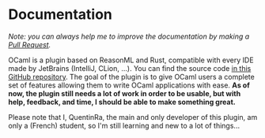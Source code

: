 # Documentation

<i>

Note: you can always help me to improve the documentation by making a [Pull Request](https://github.com/QuentinRa/intellij-ocaml/docs).

</i>

OCaml is a plugin based on ReasonML and Rust, compatible with every IDE made by JetBrains (IntelliJ, CLion, ...). You can find the source code [in this GitHub repository](https://github.com/QuentinRa/intellij-ocaml). The goal of the plugin is to give OCaml users a complete set of features allowing them to write OCaml applications with ease. **As of now, the plugin still needs a lot of work in order to be usable, but with help, feedback, and time, I should be able to make something great.**

Please note that I, QuentinRa, the main and only developer of this plugin, am only a (French) student, so I'm still learning and new to a lot of things...